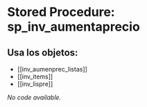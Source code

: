 # Stored Procedure: sp_inv_aumentaprecio

## Usa los objetos:
- [[inv_aumenprec_listas]]
- [[inv_items]]
- [[inv_lispre]]

*No code available.*
